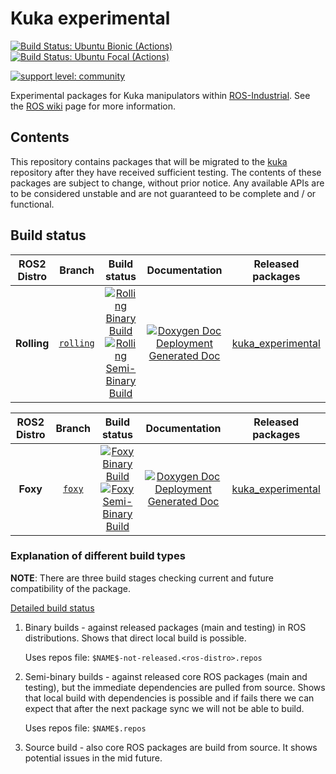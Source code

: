 
# Kuka experimental

[![Build Status: Ubuntu Bionic (Actions)](https://github.com/ros-industrial/kuka_experimental/workflows/CI%20-%20Ubuntu%20Bionic/badge.svg?branch=melodic-devel)](https://github.com/ros-industrial/kuka_experimental/actions?query=workflow%3A%22CI+-+Ubuntu+Bionic%22)
[![Build Status: Ubuntu Focal (Actions)](https://github.com/ros-industrial/kuka_experimental/workflows/CI%20-%20Ubuntu%20Focal/badge.svg?branch=melodic-devel)](https://github.com/ros-industrial/kuka_experimental/actions?query=workflow%3A%22CI+-+Ubuntu+Focal%22)


[![support level: community](https://img.shields.io/badge/support%20level-community-lightgray.svg)](http://rosindustrial.org/news/2016/10/7/better-supporting-a-growing-ros-industrial-software-platform)

Experimental packages for Kuka manipulators within [ROS-Industrial][].
See the [ROS wiki][] page for more information.


## Contents

This repository contains packages that will be migrated to the [kuka][]
repository after they have received sufficient testing. The contents of
these packages are subject to change, without prior notice. Any available
APIs are to be considered unstable and are not guaranteed to be complete
and / or functional.


[ROS-Industrial]: http://wiki.ros.org/Industrial
[ROS wiki]: http://wiki.ros.org/kuka_experimental
[kuka]: https://github.com/ros-industrial/kuka

## Build status



ROS2 Distro | Branch | Build status | Documentation | Released packages
:---------: | :----: | :----------: | :-----------: | :---------------:
**Rolling** | [`rolling`](https://github.com/$NAMESPACE$/kuka_experimental/tree/rolling) | [![Rolling Binary Build](https://github.com/$NAMESPACE$/kuka_experimental/actions/workflows/rolling-binary-build-main.yml/badge.svg?branch=rolling)](https://github.com/$NAMESPACE$/kuka_experimental/actions/workflows/rolling-binary-build-main.yml?branch=rolling) <br /> [![Rolling Semi-Binary Build](https://github.com/$NAMESPACE$/kuka_experimental/actions/workflows/rolling-semi-binary-build-main.yml/badge.svg?branch=rolling)](https://github.com/$NAMESPACE$/kuka_experimental/actions/workflows/rolling-semi-binary-build-main.yml?branch=rolling) | [![Doxygen Doc Deployment](https://github.com/$NAMESPACE$/kuka_experimental/actions/workflows/doxygen-deploy.yml/badge.svg)](https://github.com/$NAMESPACE$/kuka_experimental/actions/workflows/doxygen-deploy.yml) <br /> [Generated Doc](https://$NAMESPACE$.github.io/kuka_experimental_Documentation/rolling/html/index.html) | [kuka_experimental](https://index.ros.org/p/kuka_experimental/#rolling)


ROS2 Distro | Branch | Build status | Documentation | Released packages
:---------: | :----: | :----------: | :-----------: | :---------------:
**Foxy** | [`foxy`](https://github.com/$NAMESPACE$/kuka_experimental/tree/foxy) | [![Foxy Binary Build](https://github.com/$NAMESPACE$/kuka_experimental/actions/workflows/foxy-binary-build-main.yml/badge.svg?branch=foxy)](https://github.com/$NAMESPACE$/kuka_experimental/actions/workflows/foxy-binary-build-main.yml?branch=foxy) <br /> [![Foxy Semi-Binary Build](https://github.com/$NAMESPACE$/kuka_experimental/actions/workflows/foxy-semi-binary-build-main.yml/badge.svg?branch=foxy)](https://github.com/$NAMESPACE$/kuka_experimental/actions/workflows/foxy-semi-binary-build-main.yml?branch=foxy) | [![Doxygen Doc Deployment](https://github.com/$NAMESPACE$/kuka_experimental/actions/workflows/doxygen-deploy.yml/badge.svg)](https://github.com/$NAMESPACE$/kuka_experimental/actions/workflows/doxygen-deploy.yml) <br /> [Generated Doc](https://$NAMESPACE$.github.io/kuka_experimental_Documentation/foxy/html/index.html) | [kuka_experimental](https://index.ros.org/p/kuka_experimental/#foxy)

### Explanation of different build types

**NOTE**: There are three build stages checking current and future compatibility of the package.

[Detailed build status](.github/workflows/README.md)

1. Binary builds - against released packages (main and testing) in ROS distributions. Shows that direct local build is possible.

   Uses repos file: `$NAME$-not-released.<ros-distro>.repos`

1. Semi-binary builds - against released core ROS packages (main and testing), but the immediate dependencies are pulled from source.
   Shows that local build with dependencies is possible and if fails there we can expect that after the next package sync we will not be able to build.

   Uses repos file: `$NAME$.repos`

1. Source build - also core ROS packages are build from source. It shows potential issues in the mid future.
